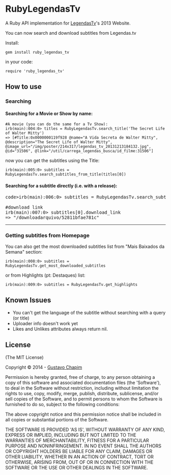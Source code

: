 RubyLegendasTv
==============

A Ruby API implementation for [LegendasTv](http://legendas.tv/)'s 2013 Website.

You can now search and download subtitles from Legendas.tv

Install:
<pre><code>gem install ruby_legendas_tv</code></pre>

in your code:

<pre><code>require 'ruby_legendas_tv'</code></pre>

## How to use

### Searching

#### Searching for a Movie or Show by name:

<pre><code>#A movie (you can do the same for a Tv Show):
irb(main):004:0> titles = RubyLegendasTv.search_title('The Secret Life of Walter Mitty')
=> [#Title:0x0000000119f928 @name="A Vida Secreta de Walter Mitty", @description="The Secret Life of Walter Mitty", @image_url="/img/poster/214x317/legendas_tv_20131213184132.jpg", @id="31506", @link="/util/carrega_legendas_busca/id_filme:31506"]</code></pre>

now you can get the subtitles using the Title:

<pre><code>irb(main):005:0> subtitles = RubyLegendasTv.search_subtitles_from_title(titles[0])</code></pre>

#### Searching for a subtitle directly (i.e. with a release):

<pre>code>irb(main):006:0> subtitles = RubyLegendasTv.search_subtitles('Arrested Development S04E01 SaM-qrus')

#download link
irb(main):007:0> subtitles[0].download_link
=> "/downloadarquivo/52811bfae781c"</code></pre>


---------------------------------------

### Getting subtitles from Homepage

You can also get the most downloaded subtitles list from "Mais Baixados da Semana" section:

<pre><code>irb(main):008:0> subtitles = RubyLegendasTv.get_most_downloaded_subtitles</code></pre>

or from Highlights (pt: Destaques) list:

<pre><code>irb(main):009:0> subtitles = RubyLegendasTv.get_highlights</code></pre>

## Known Issues

* You can't get the language of the subtitle without searching with a query (or title)
* Uploader info doesn't work yet
* Likes and Unlikes attributes always return nil.

## License

(The MIT License)

Copyright © 2014 - [Gustavo Chapim](https://github.com/gchapim/)

Permission is hereby granted, free of charge, to any person obtaining a copy of this software and associated documentation files (the 'Software'), to deal in the Software without restriction, including without limitation the rights to use, copy, modify, merge, publish, distribute, sublicense, and/or sell copies of the Software, and to permit persons to whom the Software is furnished to do so, subject to the following conditions:

The above copyright notice and this permission notice shall be included in all copies or substantial portions of the Software.

THE SOFTWARE IS PROVIDED 'AS IS', WITHOUT WARRANTY OF ANY KIND, EXPRESS OR IMPLIED, INCLUDING BUT NOT LIMITED TO THE WARRANTIES OF MERCHANTABILITY, FITNESS FOR A PARTICULAR PURPOSE AND NONINFRINGEMENT. IN NO EVENT SHALL THE AUTHORS OR COPYRIGHT HOLDERS BE LIABLE FOR ANY CLAIM, DAMAGES OR OTHER LIABILITY, WHETHER IN AN ACTION OF CONTRACT, TORT OR OTHERWISE, ARISING FROM, OUT OF OR IN CONNECTION WITH THE SOFTWARE OR THE USE OR OTHER DEALINGS IN THE SOFTWARE.
